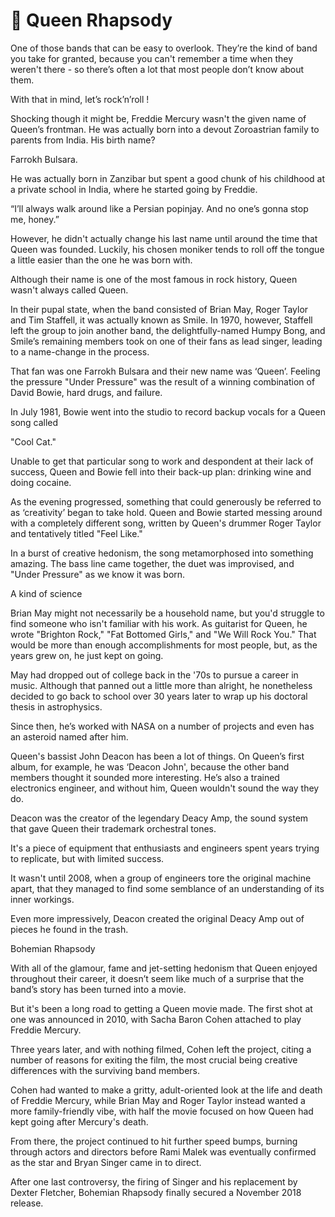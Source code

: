# 👑 Queen Rhapsody

One of those bands that can be easy to overlook. They’re the kind of band you
take for granted, because you can't remember a time when they weren't there - so
there’s often a lot that most people don’t know about them.

With that in mind, let’s rock’n’roll !

Shocking though it might be, Freddie Mercury wasn't the given name of Queen’s
frontman. He was actually born into a devout Zoroastrian family to parents from
India. His birth name?

Farrokh Bulsara.

He was actually born in Zanzibar but spent a good chunk of his childhood at a
private school in India, where he started going by Freddie.

“I’ll always walk around like a Persian popinjay. And no one’s gonna stop me,
honey.”

However, he didn't actually change his last name until around the time that
Queen was founded. Luckily, his chosen moniker tends to roll off the tongue a
little easier than the one he was born with.

Although their name is one of the most famous in rock history, Queen wasn't
always called Queen.

In their pupal state, when the band consisted of Brian May, Roger Taylor and Tim
Staffell, it was actually known as Smile. In 1970, however, Staffell left the
group to join another band, the delightfully-named Humpy Bong, and Smile’s
remaining members took on one of their fans as lead singer, leading to a
name-change in the process.

That fan was one Farrokh Bulsara and their new name was ‘Queen’. Feeling the
pressure "Under Pressure" was the result of a winning combination of David
Bowie, hard drugs, and failure.

In July 1981, Bowie went into the studio to record backup vocals for a Queen
song called

"Cool Cat."

Unable to get that particular song to work and despondent at their lack of
success, Queen and Bowie fell into their back-up plan: drinking wine and doing
cocaine.

As the evening progressed, something that could generously be referred to as
‘creativity’ began to take hold. Queen and Bowie started messing around with a
completely different song, written by Queen's drummer Roger Taylor and
tentatively titled "Feel Like."

In a burst of creative hedonism, the song metamorphosed into something amazing.
The bass line came together, the duet was improvised, and "Under Pressure" as we
know it was born.

A kind of science

Brian May might not necessarily be a household name, but you'd struggle to find
someone who isn't familiar with his work. As guitarist for Queen, he wrote
"Brighton Rock," "Fat Bottomed Girls," and "We Will Rock You." That would be
more than enough accomplishments for most people, but, as the years grew on, he
just kept on going.

May had dropped out of college back in the '70s to pursue a career in music.
Although that panned out a little more than alright, he nonetheless decided to
go back to school over 30 years later to wrap up his doctoral thesis in
astrophysics.

Since then, he’s worked with NASA on a number of projects and even has an
asteroid named after him.

Queen's bassist John Deacon has been a lot of things. On Queen’s first album,
for example, he was ‘Deacon John', because the other band members thought it
sounded more interesting. He’s also a trained electronics engineer, and without
him, Queen wouldn't sound the way they do.

Deacon was the creator of the legendary Deacy Amp, the sound system that gave
Queen their trademark orchestral tones.

It's a piece of equipment that enthusiasts and engineers spent years trying to
replicate, but with limited success.

It wasn't until 2008, when a group of engineers tore the original machine apart,
that they managed to find some semblance of an understanding of its inner
workings.

Even more impressively, Deacon created the original Deacy Amp out of pieces he
found in the trash.

Bohemian Rhapsody

With all of the glamour, fame and jet-setting hedonism that Queen enjoyed
throughout their career, it doesn’t seem like much of a surprise that the band’s
story has been turned into a movie.

But it's been a long road to getting a Queen movie made. The first shot at one
was announced in 2010, with Sacha Baron Cohen attached to play Freddie Mercury.

Three years later, and with nothing filmed, Cohen left the project, citing a
number of reasons for exiting the film, the most crucial being creative
differences with the surviving band members.

Cohen had wanted to make a gritty, adult-oriented look at the life and death of
Freddie Mercury, while Brian May and Roger Taylor instead wanted a more
family-friendly vibe, with half the movie focused on how Queen had kept going
after Mercury's death.

From there, the project continued to hit further speed bumps, burning through
actors and directors before Rami Malek was eventually confirmed as the star and
Bryan Singer came in to direct.

After one last controversy, the firing of Singer and his replacement by Dexter
Fletcher, Bohemian Rhapsody finally secured a November 2018 release.
